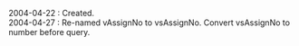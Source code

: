 2004-04-22 : Created.  2004-04-27 : Re-named vAssignNo to vsAssignNo.  Convert vsAssignNo to number before query.